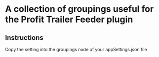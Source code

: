 # A collection of groupings useful for the Profit Trailer Feeder plugin

## Instructions
Copy the setting into the groupings node of your appSettings.json file